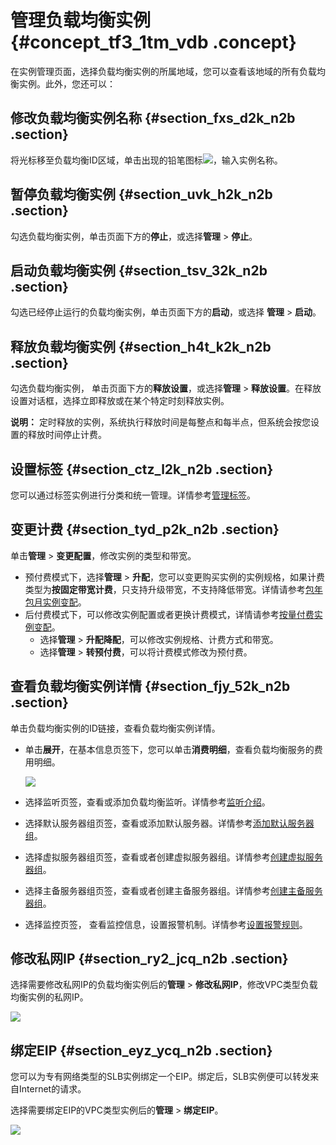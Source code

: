 # 管理负载均衡实例 {#concept_tf3_1tm_vdb .concept}

在实例管理页面，选择负载均衡实例的所属地域，您可以查看该地域的所有负载均衡实例。此外，您还可以：

## 修改负载均衡实例名称 {#section_fxs_d2k_n2b .section}

将光标移至负载均衡ID区域，单击出现的铅笔图标![](http://static-aliyun-doc.oss-cn-hangzhou.aliyuncs.com/assets/img/15646/7310_zh-CN.png)，输入实例名称。

## 暂停负载均衡实例 {#section_uvk_h2k_n2b .section}

勾选负载均衡实例，单击页面下方的**停止**，或选择**管理** \> **停止**。

## 启动负载均衡实例 {#section_tsv_32k_n2b .section}

勾选已经停止运行的负载均衡实例，单击页面下方的**启动**，或选择 **管理** \> **启动**。

## 释放负载均衡实例 {#section_h4t_k2k_n2b .section}

勾选负载均衡实例， 单击页面下方的**释放设置**，或选择**管理** \> **释放设置**。在释放设置对话框，选择立即释放或在某个特定时刻释放实例。

**说明：** 定时释放的实例，系统执行释放时间是每整点和每半点，但系统会按您设置的释放时间停止计费。

## 设置标签 {#section_ctz_l2k_n2b .section}

您可以通过标签实例进行分类和统一管理。详情参考[管理标签](cn.zh-CN/用户指南/负载均衡实例/管理负载均衡实例/管理标签.md#)。

## 变更计费 {#section_tyd_p2k_n2b .section}

单击**管理** \> **变更配置**，修改实例的类型和带宽。

-   预付费模式下，选择**管理** \> **升配**，您可以变更购买实例的实例规格，如果计费类型为**按固定带宽计费**，只支持升级带宽，不支持降低带宽。详情请参考[包年包月实例变配](cn.zh-CN/用户指南（新版控制台）/负载均衡实例/包年包月实例变配.md)。
-   后付费模式下，可以修改实例配置或者更换计费模式，详情请参考[按量付费实例变配](cn.zh-CN/用户指南（新版控制台）/负载均衡实例/按量付费实例变配.md)。
    -   选择**管理** \> **升配降配**，可以修改实例规格、计费方式和带宽。
    -   选择**管理** \> **转预付费**，可以将计费模式修改为预付费。

## 查看负载均衡实例详情 {#section_fjy_52k_n2b .section}

单击负载均衡实例的ID链接，查看负载均衡实例详情。

-   单击**展开**，在基本信息页签下，您可以单击**消费明细**，查看负载均衡服务的费用明细。

    ![](http://static-aliyun-doc.oss-cn-hangzhou.aliyuncs.com/assets/img/15646/7311_zh-CN.png)

-   选择监听页签，查看或添加负载均衡监听。详情参考[监听介绍](cn.zh-CN/用户指南/监听/监听介绍.md#)。
-   选择默认服务器组页签，查看或添加默认服务器。详情参考[添加默认服务器组](cn.zh-CN/用户指南（新版控制台）/后端服务器/添加默认服务器.md)。
-   选择虚拟服务器组页签，查看或者创建虚拟服务器组。详情参考[创建虚拟服务器组](cn.zh-CN/用户指南（新版控制台）/后端服务器/创建虚拟服务器组.md)。
-   选择主备服务器组页签，查看或者创建主备服务器组。详情参考[创建主备服务器组](cn.zh-CN/用户指南（新版控制台）/后端服务器/创建主备服务器组.md)。
-   选择监控页签， 查看监控信息，设置报警机制。详情参考[设置报警规则](cn.zh-CN/用户指南（新版控制台）/监控/设置报警规则.md#)。

## 修改私网IP {#section_ry2_jcq_n2b .section}

选择需要修改私网IP的负载均衡实例后的**管理** \> **修改私网IP**，修改VPC类型负载均衡实例的私网IP。

![](http://static-aliyun-doc.oss-cn-hangzhou.aliyuncs.com/assets/img/15646/7346_zh-CN.png)

## 绑定EIP {#section_eyz_ycq_n2b .section}

您可以为专有网络类型的SLB实例绑定一个EIP。绑定后，SLB实例便可以转发来自Internet的请求。

选择需要绑定EIP的VPC类型实例后的**管理** \> **绑定EIP**。

![](http://static-aliyun-doc.oss-cn-hangzhou.aliyuncs.com/assets/img/15646/7347_zh-CN.png)

